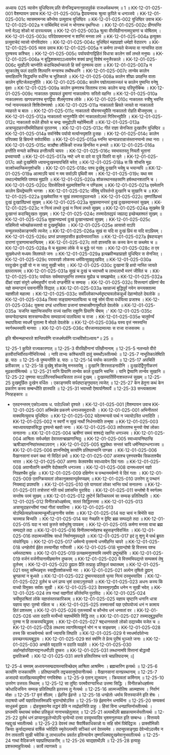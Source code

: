 अध्यायः 025
व्यासेन युधिष्ठिरम् प्रति सेनजिद्वचनानुवादपूर्वकं राजधर्मकथनम् ॥ 1 ॥
KK-12-01-025-001	वैशम्पायन उवाच 
KK-12-01-025-001a	द्वैपायनवचः श्रुत्वा कुपिते च धनञ्जये ।
KK-12-01-025-001c	व्यासमामन्त्र्य कौन्तेयः प्रत्युवाच युधिष्ठिरः ॥
KK-12-01-025-002	युधिष्ठिर उवाच 
KK-12-01-025-002a	न पार्थिवमिदं राज्यं न भोगाश्च पृथग्विधाः ।
KK-12-01-025-002c	प्रीणयन्ति मनो मेऽद्य शोको मां दारयत्ययम् ॥
KK-12-01-025-003a	श्रुत्वा वीरविहीनानामपुत्राणां च योषिताम् ।
KK-12-01-025-003c	परिदेवयमानानां न शान्तिं मनसा लभे ॥
KK-12-01-025-004a	इत्युक्तः प्रत्युवाचेदं व्यासो योगविदांवरः ।
KK-12-01-025-004c	युधिष्ठिरं महाप्राज्ञो धर्मज्ञो वेदपारगः ॥
KK-12-01-025-005	व्यास उवाच 
KK-12-01-025-005a	न कर्मणा लभ्यते चेज्यया वा नाप्यस्ति दाता पुरुषस्य कश्चित् ।
KK-12-01-025-005c	पर्याययोगाद्विहितं विधात्रा कालेन सर्वं लभते मनुष्यः ॥
KK-12-01-025-006a	न बुद्धिशक्त्याऽऽध्ययनेन शक्यं प्राप्तुं विशेषं मनुजैरकाले ।
KK-12-01-025-006c	मूर्खोऽपि चाप्नोति कदाचिदर्थान्कालो हि सर्वं पुरुषस्य दाता ॥
KK-12-01-025-007a	न भूरकालेषु फलं ददाति शिल्पानि मन्त्राश्च तथौषधानि ।
KK-12-01-025-007c	तान्येव कालेन समाहितानि सिद्ध्यन्ति वर्धन्ति च भूतिकाले ॥
KK-12-01-025-008a	कालेन शीघ्राः प्रवहन्ति वाताः कालेन वृष्टिर्जलदानुपैति ।
KK-12-01-025-008c	कालेन पद्मोत्पलवज्जलं च कालेन पुष्यन्ति वनेषु वृक्षाः ॥
KK-12-01-025-009a	कालेन कृष्णाश्च सिताश्च रात्र्यः कालेन चन्द्रः परिपूर्णबिम्बः ।
KK-12-01-025-009c	नाकालतः पुष्पफलं द्रुमाणां नाकालवेगाः सरितो वहन्ति ॥
KK-12-01-025-010a	नाकालमत्ताः खगपन्नगाश्च मृगद्विपाः शैलमृगाश्च लोके ।
KK-12-01-025-010c	नाकालतः स्त्रीषु भवन्ति गर्भा नायन्त्यकाले शिशिरोष्णवर्षाः ॥
KK-12-01-025-011a	नाकालतो म्रियते जायते वा नाकालतो व्याहरते च बालः ।
KK-12-01-025-011c	नाकालतो यौवनमभ्युपैति नाकालतो रोहति बीजमुप्तम् ॥
KK-12-01-025-012a	नाकालतो भानुरुपैति योगं नाकालतोऽस्तं गिरिमभ्युपैति ।
KK-12-01-025-012c	नाकालतो वर्धते हीयते च चन्द्रः समुद्रोऽपि महोर्मिमाली ॥
KK-12-01-025-013a	अत्राप्युदाहरन्तीममितिहासं पुरातनम् ।
KK-12-01-025-013c	गीतं राज्ञा सेनजिता दुःखार्तेन युधिष्ठिर ॥
KK-12-01-025-014a	सर्वानेवैष पर्यायो मर्त्यान्स्पृशति दुःसहः ।
KK-12-01-025-014c	कालेन परिपक्वा हि म्रियन्ते सर्वपार्थिवाः ॥
KK-12-01-025-015a	घ्नन्ति चान्यान्नरान्राजंस्तानप्यन्ये तथा नराः ।
KK-12-01-025-015c	सञ्ज्ञैषा लौकिकी राजन्न हिनस्ति न हन्यते ॥
KK-12-01-025-016a	हन्तीति मन्यते कश्चिन्न हन्तीत्यपि चापरः ।
KK-12-01-025-016c	स्वभावतस्तु नियतौ भूतानां प्रभवाप्ययौ ॥
KK-12-01-025-017a	नष्टे धने वा दारे वा पुत्रे पितरि वा मृते ।
KK-12-01-025-017c	अहो दुःखमिति ध्यायन्दुःखस्यापचितिं चरेत् ॥
KK-12-01-025-018a	स किं शोचसि मूढः सञ्शोच्यान्किमनुशोचसि ।
KK-12-01-025-018c	पश्य दुःखेषु दुःखानि भयेषु च भयान्यपि ॥
KK-12-01-025-019a	आत्माऽपि चायं न मम सर्वाऽपि पृथिवी मम ।
KK-12-01-025-019c	यथा मम तथाऽन्येषामिति पश्यन्न मुह्यति ॥
KK-12-01-025-020a	शोकस्थानसहस्राणि हर्षस्थानशतानि च ।
KK-12-01-025-020c	दिवसेदिवसे मूढमाविशन्ति न पण्डितम् ॥
KK-12-01-025-021a	एवमेतानि कालेन प्रियद्वेष्याणि भागशः ।
KK-12-01-025-021c	जीवेषु परिवर्तन्ते दुःखानि च सुखानि च ॥
KK-12-01-025-022a	दुःखमेवास्ति न सुखं तस्मात्तदुपलभ्यते ।
KK-12-01-025-022c	तृष्णार्तिप्रभवं दुःखं दुःखार्तिप्रभवं सुखम् ॥
KK-12-01-025-023a	सुखस्यानन्तरं दुःखं दुःखस्यानन्तरं सुखम् ।
KK-12-01-025-023c	न नित्यं लभते दुःखं न नित्यं लभते सुखम् ॥
KK-12-01-025-024a	सुखमेव हि दुःखान्तं कदाचिद्दुःखतः सुखम् ।
KK-12-01-025-024c	तस्मादेतद्द्वयं जह्याद्य इच्छेच्छाश्वतं सुखम् ॥
KK-12-01-025-025a	सुखान्तप्रभवं दुःखं दुःखान्तप्रभवं सुखम् ।
KK-12-01-025-025c	यन्निमित्तो भवेच्छोकस्तापो वा दुःखमूर्च्छितः ।
KK-12-01-025-025e	आयासो वाऽपि यन्मूलस्तदेकाङ्गमपि त्यजेत् ॥
KK-12-01-025-026a	सुखं वा यदि वा दुःखं प्रियं वा यदि वाऽप्रियम् ।
KK-12-01-025-026c	प्राप्तं प्राप्तमुपासीत हृदयेनापराजितः ॥
KK-12-01-025-027a	ईषदप्यङ्ग दाराणां पुत्राणामाचरन्प्रियम् ।
KK-12-01-025-027c	ततो ज्ञास्यसि कः कस्य केन वा कथमेव च ॥
KK-12-01-025-028a	ये च मूढतमा लोके ये च बुद्धेः परं गताः ।
KK-12-01-025-028c	त एव सुखमेधन्ते मध्यमः क्लिश्यते जनः ॥
KK-12-01-025-029a	इत्यब्रवीन्महाप्राज्ञो युधिष्ठिर स सेनजित् ।
KK-12-01-025-029c	परावरज्ञो लोकस्य धर्मवित्सुखदुःखवित् ॥
KK-12-01-025-030a	परदुःखेन दुःखी यो न स जातु सुखी भवेत् ।
KK-12-01-025-030c	दुःखानां हि क्षयो नास्ति जायते ह्यपरात्परम् ॥
KK-12-01-025-031a	सुखं च दुःखं च भवाभवौ च लाभालाभौ मरणं जीवितं च ।
KK-12-01-025-031c	पर्यायतः सर्वमवाप्तुवन्ति तस्मान्न मुह्येन्न च सम्प्रहृष्येत् ॥
KK-12-01-025-032a	दीक्षां राज्ञां संयुगे धर्ममाहुर्योगं राज्ये दण्डनीतिं च सम्यक् ।
KK-12-01-025-032c	वित्तत्यागं दक्षिणां चैव यज्ञे सम्यग्दानं पावनानीति विद्यात् ॥
KK-12-01-025-033a	रक्षन्राज्यं बुद्धिपूर्वं नयेन सन्त्यक्तात्मा यज्ञशीलो महात्मा ।
KK-12-01-025-033c	सर्वाँल्लोकान्धर्मदृष्ट्यावलोकन्नूर्ध्वं देहान्मोदते देवलोके ॥
KK-12-01-025-034a	जित्वा सङ्ग्रामान्पालयित्वा च राष्ट्रं सोमं पीत्वा वर्धयित्वा प्रजाश्च ।
KK-12-01-025-034c	युक्त्या दण्डं धारयित्वा प्रजानां पश्चात्क्षीणायुर्मोदते देवलोके ॥
KK-12-01-025-035a	`यजन्ति यज्ञान्विजयन्ति राज्यं रक्षन्ति राष्ट्राणि प्रियाणि चैषाम् ।'
KK-12-01-025-035c	सम्यग्वेदान्प्राप्य शास्त्राण्यधीत्य सम्यग्राज्यं पालयित्वा च राजा ।
KK-12-01-025-035e	चातुर्वर्ण्यं स्थापयित्वा स्वधर्मे पूतात्मा वै मोदते देवलोके ॥
KK-12-01-025-036a	यस्य वृत्तं नमस्यन्ति स्वर्गस्थस्यापि मानवाः ।
KK-12-01-025-036c	पौरजानपदामात्याः स राजा राजसत्तमः ॥ 

इति श्रीमन्महाभारते शान्तिपर्वणि राजधर्मपर्वणि पञ्चविंशोऽध्यायः*॥ 25 ॥

12-25-1 कुपिते राज्यकारणात् ॥ 12-25-3 वीरविहीनानां पतिहीनानाम् ॥ 12-25-5 नलभ्यते वीरो हतवीराभिर्वीरपत्नीभिरित्यर्थः । नापि ताभ्यः कश्चित्पतिं दातुं समर्थोऽस्तीत्यर्थः ॥ 12-25-7 नाभूतिकालेष्विति झ. पाठः ॥ 12-25-8 पुष्प्यन्तीति ड. पाठः ॥ 12-25-14 पर्यायः कालगतिः ॥ 12-25-17 अपचितिं प्रतीकारम् ॥ 12-25-18 दुःखेषु शोकजेषु मनस्तापेषु । दुःखानि शिरस्ताडनादीनि । दुःखादेर्द्विगुणीकरणं मूढकार्यमित्यर्थः ॥ 12-25-21 यानि प्रियाणि तान्येव काले दुःखानि भवन्ति । यानि द्वेष्याणि तान्येव सुखानि ॥ 12-25-22 तृष्णया याऽऽर्तिरनवस्थितचित्तता तज्जं दुःखम् । दुःखस्यार्तिर्विनाशस्तज्जं सुखम् ॥ 12-25-25 दुःखमूर्छितः दुःखेन वर्धितः । एकाङ्गमपि सर्पदष्टाङ्गुष्ठवत् त्यजेत् ॥ 12-25-27 केन हेतुना कथं केन प्रकारेण कस्य सम्बन्धीति ज्ञास्यति ॥ 12-25-31 भवाभवौ ऐश्वर्यानैश्वर्ये ॥ 12-25-33 सन्त्यक्तात्मा निरहङ्कारः ॥

* एतदनन्तरम् एकोऽध्यायः ध. पाठेऽधिको दृश्यते । 
KK-12-01-025-001	 [वैशम्पायन उवाच 
KK-12-01-025-001	 अस्मिन्नेव प्रकरणे धनञ्जयमुदारधीः ।
KK-12-01-025-001	 अभिनीततरं वाक्यमित्युवाच युधिष्ठिरः ॥ 
KK-12-01-025-002	 यदेतन्मन्यसे पार्थ न ज्यायोऽस्ति धनादिति ।
KK-12-01-025-002	 न स्वर्गो न सुखं नार्थो निर्धनस्येति तन्मृषा ॥
KK-12-01-025-003	 स्वाध्याययज्ञसंसिद्धा दृश्यन्ते बहवो जनाः ।
KK-12-01-025-003	 तपोरताश्च मुनयो येषां लोकाः सनातनाः ॥
KK-12-01-025-004	 ऋषीणां समयं शश्वद्ये रक्षन्ति धनञ्जय ।
KK-12-01-025-004	 आश्रिताः सर्वधर्मज्ञा देवास्तान्ब्राह्मणान्विदुः ॥
KK-12-01-025-005	 स्वाध्यायनिष्ठान्हि ऋषीञ्ज्ञाननिष्ठांस्तथाऽपरान् ।
KK-12-01-025-005	 बुद्ध्येथाः सन्ततं चापि धर्मनिष्ठान्धनञ्जय ॥
KK-12-01-025-006	 ज्ञाननिष्ठेषु कार्याणि प्रतिष्ठाप्यानि पाण्डव ।
KK-12-01-025-006	 वैखानसानां वचनं यथा नो विदितं प्रभो ॥
KK-12-01-025-007	 अजाश्च पृश्नयश्चैव सिकताश्चैव भारत ।
KK-12-01-025-007	 अरुणाः केतवश्चैव स्वाध्यायेन दिवं गताः ॥
KK-12-01-025-008	 अवाप्यैतानि कर्माणि वेदोक्तानि धनञ्जय ।
KK-12-01-025-008	 दानमध्ययनं यज्ञो निग्रहश्चैव दुर्ग्रहः ॥
KK-12-01-025-009	 दक्षिणेन च पन्थानमर्यम्णो ये दिवं गताः ।
KK-12-01-025-009	 एतान्क्रियावतां लोकानुक्तवान्पूर्वमप्यहम् ॥
KK-12-01-025-010	 उत्तरेण तु पन्थानं नियमाद्यं प्रपश्यसि ।
KK-12-01-025-010	 एते यागवतां लोका भान्ति पार्थ सनातनाः ॥
KK-12-01-025-011	 तत्रोत्तरां गतिं पार्थ प्रशंसन्ति पुराविदः ।
KK-12-01-025-011	 सन्तोषो वै स्वर्गतमः सन्तोषः परमं सुखम् ॥
KK-12-01-025-012	 तुष्टेर्न किञ्चित्परमं सा सम्यक् प्रतितिष्ठति ।
KK-12-01-025-012	 विनीतक्रोधहर्षस्य, सततं सिद्धिरुत्तमा ॥
KK-12-01-025-013	 अत्राप्युदाहरन्तीमां गाथां गीतां ययातिना ।
KK-12-01-025-013	 योऽभिप्रेत्याहरेत्कामान्कूर्मोऽङ्गानीव सर्वशः ॥
KK-12-01-025-014	 यदा चायं न बिभेति यदा चास्मान्न बिभ्यति ।
KK-12-01-025-014	 यदा नेच्छति न द्वेष्टि ब्रह्म सम्पद्यते तदा ॥
KK-12-01-025-015	 यदा न भावं कुरुते सर्वभूतेषु पापकम् ।
KK-12-01-025-015	 कर्मणा मनसा वाचा ब्रह्म सम्पद्यते तदा ॥
KK-12-01-025-016	 विनीतमानमोहश्च बहुसङ्गविवर्जितः ।
KK-12-01-025-016	 तदात्मज्योतिषः साधो निर्वाणमुपपद्यते ॥
KK-12-01-025-017	 इदं तु शृणु मे पार्थ ब्रुवतः संयतेन्द्रियः ।
KK-12-01-025-017	 धर्ममन्ये वृत्तमन्ये धनमीहन्ति चापरे ॥
KK-12-01-025-018	 धनहेतोर्य ईहेत तस्यानीहा गरीयसी ।
KK-12-01-025-018	 भूयान्दोषो हि वित्तस्य यश्च धर्मस्तदाश्रयः ॥
KK-12-01-025-019	 प्रत्यक्षमनुपश्यामि त्वमपि द्रष्टुमर्हसि ।
KK-12-01-025-019	 वर्जनं वर्जनीयानामीहमानेन दुष्करम् ॥
KK-12-01-025-020	 ये वित्तमभिपद्यन्ते सम्यक्त्वं तेषु दुर्लभम् ।
KK-12-01-025-020	 द्रुह्यतः प्रैति तत्प्राहुः प्रतिकूलं यथातथम् ॥
KK-12-01-025-021	 यस्तु सम्भिन्नवृत्तः स्याद्वीतशोकभयो नरः ।
KK-12-01-025-021	 अल्पेन तृषितो द्रुह्यन् भ्रूणहत्यां न बुध्यते ॥
KK-12-01-025-022	 दुष्यन्त्याददतो भृत्या नित्यं दस्युभयादिव ।
KK-12-01-025-022	 दुर्लभं च धनं प्राप्य भृशं दत्वाऽनुतप्यते ॥
KK-12-01-025-023	 अधनः कस्य किं वाच्यो विमुक्तः सर्वशः सुखी ।
KK-12-01-025-023	 देवस्वमुपगृह्यैव धनेन न सुखी भवेत् ॥
KK-12-01-025-024	 तत्र गाथां यज्ञगीतां कीर्तयन्ति पुराविदः ।
KK-12-01-025-024	 त्रयीमुपाश्रितां लोके यज्ञसंस्तरकारिकाम् ॥
KK-12-01-025-025	 यज्ञाय सृष्टानि धनानि धात्रा यज्ञाय सृष्टः पुरुषो रक्षिता च ।
KK-12-01-025-025	 तस्मात्सर्वं यज्ञ एवोपयोज्यं धनं न कामाय हितं प्रशस्तम् ॥
KK-12-01-025-026	 एतत्स्वार्थे च कौन्तेय धनं धनवतां वर ।
KK-12-01-025-026	 धाता ददाति मर्त्येभ्यो यज्ञार्थमिति विद्धि तत् ॥
KK-12-01-025-027	 तस्माद्बुद्ध्यन्ति पुरुषा न हि तत्कस्यचिद्ध्रुवम् ।
KK-12-01-025-027	 श्रद्दधानस्ततो लोको दद्याच्चैव यजेत च ॥
KK-12-01-025-028	 लब्धस्य त्यागमित्याहुर्न भोगं न च सङ्क्षयम् ।
KK-12-01-025-028	 तस्य किं सञ्चयेनार्थः कार्ये ज्यायसि तिष्ठति ॥
KK-12-01-025-029	 ये स्वधर्मादपेतेभ्यः प्रयच्छन्त्यल्पबुद्धयः ।
KK-12-01-025-029	 शतं वर्षाणि ते प्रेत्य पुरीषं भुञ्जते जनाः ॥
KK-12-01-025-030	 अनर्हते यद्ददाति न ददाति यदर्हते ।
KK-12-01-025-030	 अर्हानर्हापरिज्ञानाद्दानधर्मोऽपि दुष्करः ॥
KK-12-01-025-031	 लब्धानामपि वित्तानां बोद्धव्यौ द्वावतिक्रमौ ।
KK-12-01-025-031	 अपात्रे प्रतिपत्तिश्च पात्रे चाप्रतिपादनम् ॥]

12-25-4 समयम् अध्ययनसम्प्रदायस्याविच्छेदम् आश्रिता आश्रमिणः । ब्रह्मचारिण इत्यर्थः ॥ 12-25-6 कार्याणि राजकार्याणि । प्रतिष्ठाप्यानि तद्वचसानुष्ठेयानीत्यर्थः । वैखानसानां वानप्रस्थानाम् ॥ 12-25-7 अजादयो वालखिल्यवदृषीणां गणविशेषाः ॥ 12-25-9 एतान् द्युरूपान् । क्रियावतां कर्मिणाम् ॥ 12-25-10 उत्तरेण उत्तरतः स्थितम् ॥ 12-25-12 सा तुष्टिः परमवैराग्याभिधा उत्तमा सिद्धिः । विनीतक्रोधहर्षस्य क्रोधादिजयिनः सम्यक् प्रतितिष्ठति इतरस्य तु नेत्यर्थः ॥ 12-25-16 आत्मज्योतिषः आत्मज्ञस्य । निर्वाणं मोक्षः ॥ 12-25-17 वृत्तं शीलम् । ईहन्ति ईहन्ते ॥ 12-25-18 धनहेतोः धर्माय वित्तस्यार्जने इति शेषः । तदाश्रयो धर्मो यज्ञादिस्तस्मिन्नपि भूयान्दोषोऽस्ति ॥ 12-25-19 ईहमानेन धनार्थिना ॥ 12-25-20 सम्यक्त्वं साधुकर्म द्रुह्यतः । द्रोहयुक्तानेव तद्धनं प्रेति न त्वद्रोहानिति प्राहुः । हिंसां विना धनप्राप्तिर्नास्तीत्यर्थः । प्राप्तमपि यथायथं सर्वथा प्रतिकूलं नानाभयहेतुत्वात् ॥ 12-25-21 अल्पार्थेऽपि ब्रह्महत्यामर्जयतीत्यर्थः ॥ 12-25-22 दुर्लभं धनं प्राप्यानुकूलेभ्योऽपि भृत्येभ्यो दत्त्वा दस्युभयादिव भृशमनुतप्यत इति सम्बन्धः । वित्तव्यये महद्दुःखं भवतीत्यर्थः ॥ 12-25-23 देवस्वं तथा त्रैवार्षिकाधिकान्नो यः सहि सोमं पिबेद्द्विजः । प्राक्सौमिकीः क्रियाः कुर्याद्यस्यान्नं वार्षिकं भवेदिति स्मृतेरल्पमपि सञ्चितं धनं देवस्वमेव । तदप्युपसङ्गृह्य देवेभ्योऽदत्त्वैव न तेन तावतापि सुखी भवेत्किं तु लाभाल्लोभः प्रवर्तत इतिन्यायेन तृष्णाधिक्याद्दुःखमेवानुभवतीत्यर्थः ॥ 12-25-24 गाथां वैदिकजने यज्ञप्रतिष्ठाकरीम् ॥ 12-25-26 चाद्यज्ञार्थेऽपि ॥ 12-25-28 इत्याहुः प्रशस्तमाहुरित्यर्थः । कार्ये त्यागरूपे ॥
